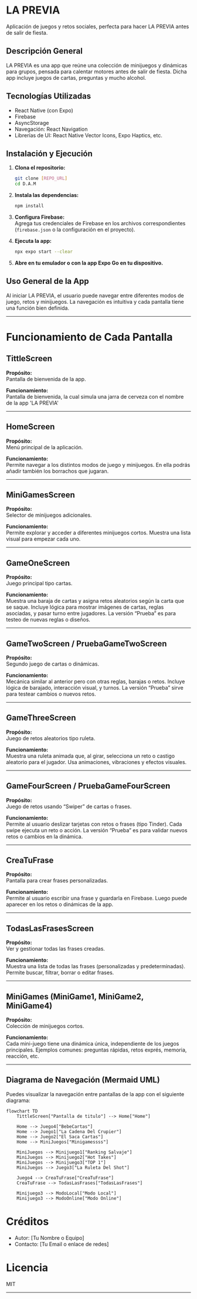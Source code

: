 
  
# LA PREVIA

Aplicación de juegos y retos sociales, perfecta para hacer LA PREVIA antes de salir de fiesta.

## Descripción General

LA PREVIA es una app que reúne una colección de minijuegos y dinámicas para grupos, pensada para calentar motores antes de salir de fiesta. Dicha app incluye juegos de cartas, preguntas y mucho alcohol.

## Tecnologías Utilizadas

- React Native (con Expo)
- Firebase
- AsyncStorage
- Navegación: React Navigation
- Librerías de UI: React Native Vector Icons, Expo Haptics, etc.

## Instalación y Ejecución

1. **Clona el repositorio:**  
   ```bash
   git clone [REPO_URL]
   cd D.A.M
   ```

2. **Instala las dependencias:**  
   ```bash
   npm install
   ```

3. **Configura Firebase:**  
   Agrega tus credenciales de Firebase en los archivos correspondientes (`firebase.json` o la configuración en el proyecto).

4. **Ejecuta la app:**  
  
   ```bash
   npx expo start --clear
   ```

5. **Abre en tu emulador o con la app Expo Go en tu dispositivo.**

## Uso General de la App

Al iniciar LA PREVIA, el usuario puede navegar entre diferentes modos de juego, retos y minijuegos. La navegación es intuitiva y cada pantalla tiene una función bien definida.

---

# Funcionamiento de Cada Pantalla

## TittleScreen

**Propósito:**  
Pantalla de bienvenida de la app.

**Funcionamiento:**  
Pantalla de bienvenida, la cual simula una jarra de cerveza con el nombre de la app 'LA PREVIA'

---

## HomeScreen

**Propósito:**  
Menú principal de la aplicación.

**Funcionamiento:**  
Permite navegar a los distintos modos de juego y minijuegos. En ella podrás añadir también los borrachos que jugaran.

---


## MiniGamesScreen

**Propósito:**  
Selector de minijuegos adicionales.

**Funcionamiento:**  
Permite explorar y acceder a diferentes minijuegos cortos. Muestra una lista visual para empezar cada uno.

---

## GameOneScreen

**Propósito:**  
Juego principal tipo cartas.

**Funcionamiento:**  
Muestra una baraja de cartas y asigna retos aleatorios según la carta que se saque. Incluye lógica para mostrar imágenes de cartas, reglas asociadas, y pasar turno entre jugadores. La versión “Prueba” es para testeo de nuevas reglas o diseños.

---

## GameTwoScreen / PruebaGameTwoScreen

**Propósito:**  
Segundo juego de cartas o dinámicas.

**Funcionamiento:**  
Mecánica similar al anterior pero con otras reglas, barajas o retos. Incluye lógica de barajado, interacción visual, y turnos. La versión “Prueba” sirve para testear cambios o nuevos retos.

---

## GameThreeScreen

**Propósito:**  
Juego de retos aleatorios tipo ruleta.

**Funcionamiento:**  
Muestra una ruleta animada que, al girar, selecciona un reto o castigo aleatorio para el jugador. Usa animaciones, vibraciones y efectos visuales.

---

## GameFourScreen / PruebaGameFourScreen

**Propósito:**  
Juego de retos usando “Swiper” de cartas o frases.

**Funcionamiento:**  
Permite al usuario deslizar tarjetas con retos o frases (tipo Tinder). Cada swipe ejecuta un reto o acción. La versión “Prueba” es para validar nuevos retos o cambios en la dinámica.

---

## CreaTuFrase

**Propósito:**  
Pantalla para crear frases personalizadas.

**Funcionamiento:**  
Permite al usuario escribir una frase y guardarla en Firebase. Luego puede aparecer en los retos o dinámicas de la app.

---

## TodasLasFrasesScreen

**Propósito:**  
Ver y gestionar todas las frases creadas.

**Funcionamiento:**  
Muestra una lista de todas las frases (personalizadas y predeterminadas). Permite buscar, filtrar, borrar o editar frases.

---

## MiniGames (MiniGame1, MiniGame2, MiniGame4)

**Propósito:**  
Colección de minijuegos cortos.

**Funcionamiento:**  
Cada mini-juego tiene una dinámica única, independiente de los juegos principales. Ejemplos comunes: preguntas rápidas, retos exprés, memoria, reacción, etc.

---


## Diagrama de Navegación (Mermaid UML)

Puedes visualizar la navegación entre pantallas de la app con el siguiente diagrama:

```mermaid
flowchart TD
    TittleScreen["Pantalla de titulo"] --> Home["Home"]

    Home --> Juego4["BebeCartas"]
    Home --> Juego1["La Cadena Del Crupier"]
    Home --> Juego2["El Saca Cartas"]
    Home --> MiniJuegos["Minigamessss"]

    MiniJuegos --> Minijuego1["Ranking Salvaje"]
    MiniJuegos --> Minijuego2["Hot Takes"]
    MiniJuegos --> Minijuego3["TOP 1"]
    MiniJuegos --> Juego3["La Ruleta Del Shot"]

    Juego4 --> CreaTuFrase["CreaTuFrase"]
    CreaTuFrase --> TodasLasFrases["TodasLasFrases"]

    Minijuego3 --> ModoLocal["Modo Local"]
    Minijuego3 --> ModoOnline["Modo Online"]
```

# Créditos

- Autor: [Tu Nombre o Equipo]
- Contacto: [Tu Email o enlace de redes]

# Licencia

MIT

---
